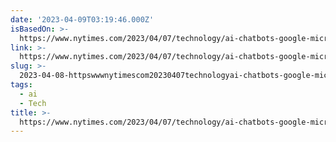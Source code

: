 ```yaml
---
date: '2023-04-09T03:19:46.000Z'
isBasedOn: >-
  https://www.nytimes.com/2023/04/07/technology/ai-chatbots-google-microsoft.html
link: >-
  https://www.nytimes.com/2023/04/07/technology/ai-chatbots-google-microsoft.html
slug: >-
  2023-04-08-httpswwwnytimescom20230407technologyai-chatbots-google-microsofthtml
tags:
  - ai
  - Tech
title: >-
  https://www.nytimes.com/2023/04/07/technology/ai-chatbots-google-microsoft.html
---
```


